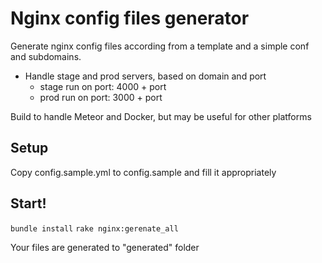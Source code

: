 # Nginx config files generator

Generate nginx config files according from a template and a simple conf and subdomains.
* Handle stage and prod servers, based on domain and port
    * stage run on port: 4000 + port
    * prod run on port: 3000 + port

Build to handle Meteor and Docker, but may be useful for other platforms

## Setup

Copy config.sample.yml to config.sample and fill it appropriately

## Start!

`bundle install`
`rake nginx:gerenate_all`

Your files are generated to "generated" folder
